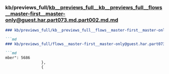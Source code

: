 ### kb/previews_full/kb__previews_full__kb__previews_full__flows__master-first__master-only@guest.har.part073.md.part002.md.md

```md
### kb/previews_full/kb__previews_full__flows__master-first__master-only@guest.har.part073.md.part002.md

```md
### kb/previews_full/flows__master-first__master-only@guest.har.part073.md (part 002)

```md
mber": 5686
                },
                {
                
```

```

```

```
